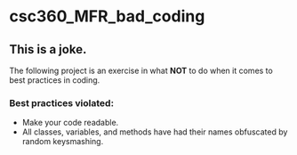 # csc360_MFR_bad_coding

## This is a joke.
The following project is an exercise in what **NOT** to do when it comes to best practices in coding.

### Best practices violated:
- Make your code readable.
 - All classes, variables, and methods have had their names obfuscated by random keysmashing.
